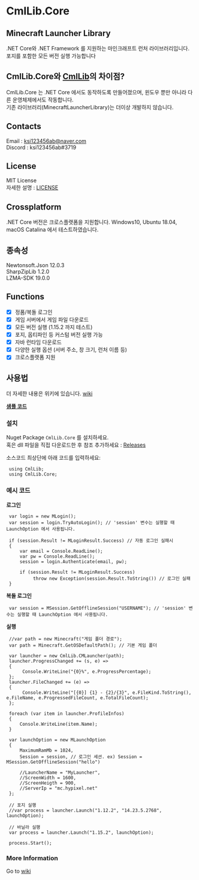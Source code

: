# CmlLib.Core

## Minecraft Launcher Library

.NET Core와 .NET Framework 를 지원하는 마인크래프트 런처 라이브러리입니다.
포지를 포함한 모든 버전 실행 가능합니다

## CmlLib.Core와 [CmlLib](https://github.com/AlphaBs/MinecraftLauncherLibrary)의 차이점?
CmlLib.Core 는 .NET Core 에서도 동작하도록 만들어졌으며, 윈도우 뿐만 아니라 다른 운영체제에서도 작동합니다.  
기존 라이브러리(MinecraftLauncherLibrary)는 더이상 개발하지 않습니다.  

## Contacts

Email : ksi123456ab@naver.com  
Discord : ksi123456ab#3719

## License

MIT License  
자세한 설명 : [LICENSE](https://github.com/AlphaBs/CmlLib.Core/blob/master/LICENSE)


## Crossplatform

.NET Core 버전은 크로스플랫폼을 지원합니다. Windows10, Ubuntu 18.04, macOS Catalina 에서 테스트하였습니다.  

## 종속성

Newtonsoft.Json 12.0.3  
SharpZipLib 1.2.0  
LZMA-SDK 19.0.0  

## Functions

- [x] 정품/복돌 로그인
- [x] 게임 서버에서 게임 파일 다운로드
- [x] 모든 버전 실행 (1.15.2 까지 테스트)
- [x] 포지, 옵티파인 등 커스텀 버전 실행 가능
- [x] 자바 런타임 다운로드
- [x] 다양한 실행 옵션 (서버 주소, 창 크기, 런처 이름 등)
- [x] 크로스플랫폼 지원

## 사용법

더 자세한 내용은 위키에 있습니다. [wiki](https://github.com/AlphaBs/CmlLib.Core/wiki)

**[샘플 코드](https://github.com/AlphaBs/CmlLib.Core/wiki/Sample-Code)**

### **설치**

Nuget Package `CmlLib.Core` 를 설치하세요.  
혹은 dll 파일을 직접 다운로드한 후 참조 추가하세요 : [Releases](https://github.com/AlphaBs/CmlLib.Core/releases)  

소스코드 최상단에 아래 코드를 입력하세요:  

     using CmlLib;
     using CmlLib.Core;

### **예시 코드**

**로그인**

     var login = new MLogin();
     var session = login.TryAutoLogin(); // 'session' 변수는 실행할 때 LaunchOption 에서 사용됩니다.

     if (session.Result != MLoginResult.Success) // 자동 로그인 실패시
     {
         var email = Console.ReadLine();
         var pw = Console.ReadLine();
         session = login.Authenticate(email, pw);

         if (session.Result != MLoginResult.Success)
              throw new Exception(session.Result.ToString()) // 로그인 실패
     }

**복돌 로그인**

     var session = MSession.GetOfflineSession("USERNAME"); // 'session' 변수는 실행할 때 LaunchOption 에서 사용됩니다.

**실행**

     //var path = new Minecraft("게임 폴더 경로");
     var path = Minecraft.GetOSDefaultPath(); // 기본 게임 폴더

     var launcher = new CmlLib.CMLauncher(path);
     launcher.ProgressChanged += (s, e) =>
     {
          Console.WriteLine("{0}%", e.ProgressPercentage);
     };
     launcher.FileChanged += (e) =>
     {
          Console.WriteLine("[{0}] {1} - {2}/{3}", e.FileKind.ToString(), e.FileName, e.ProgressedFileCount, e.TotalFileCount);
     };

     foreach (var item in launcher.ProfileInfos)
     {
         Console.WriteLine(item.Name);
     }

     var launchOption = new MLaunchOption
     {
         MaximumRamMb = 1024,
         Session = session, // 로그인 세션. ex) Session = MSession.GetOfflineSession("hello")

         //LauncherName = "MyLauncher",
         //ScreenWidth = 1600,
         //ScreenHeigth = 900,
         //ServerIp = "mc.hypixel.net"
     };

     // 포지 실행
     //var process = launcher.Launch("1.12.2", "14.23.5.2768", launchOption);

     // 바닐라 실행
     var process = launcher.Launch("1.15.2", launchOption);

     process.Start();


### More Information 
Go to [wiki](https://github.com/AlphaBs/CmlLib.Core/wiki/MLaunchOption)
